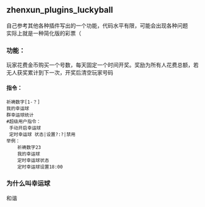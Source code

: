## zhenxun_plugins_luckyball
 自己参考其他各种插件写出的一个功能，代码水平有限，可能会出现各种问题  
 实际上就是一种简化版的彩票（  
 
### 功能：
 玩家花费金币购买一个号数，每天固定一个时间开奖。奖励为所有人花费总额，若无人获奖累计到下一次，开奖后清空玩家号码  
#### 指令：  
    祈祷数字[1-？]  
    我的幸运球  
    群幸运球统计 
    #超级用户指令：  
     手动开启幸运球  
     定时幸运球 状态|设置?:?|禁用  
    举例：  
        祈祷数字23  
        我的幸运球  
        定时幸运球状态  
        定时幸运球设置18:00  

### 为什么叫幸运球
 和谐
